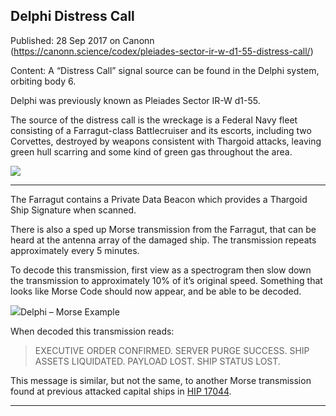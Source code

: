 ## Delphi Distress Call

Published: 28 Sep 2017 on Canonn (https://canonn.science/codex/pleiades-sector-ir-w-d1-55-distress-call/)

Content: A “Distress Call” signal source can be found in the Delphi system, orbiting body 6.

Delphi was previously known as Pleiades Sector IR-W d1-55.

The source of the distress call is the wreckage is a Federal Navy fleet consisting of a Farragut-class Battlecruiser and its escorts, including two Corvettes, destroyed by weapons consistent with Thargoid attacks, leaving green hull scarring and some kind of green gas throughout the area.

[![](https://canonn.science/wp-content/uploads/2017/09/Screenshot_0044-1024x576.jpg)](https://canonn.science/wp-content/uploads/2017/09/Screenshot_0044.jpg)

* * *

The Farragut contains a Private Data Beacon which provides a Thargoid Ship Signature when scanned.

There is also a sped up Morse transmission from the Farragut, that can be heard at the antenna array of the damaged ship. The transmission repeats approximately every 5 minutes.

To decode this transmission, first view as a spectrogram then slow down the transmission to approximately 10% of it’s original speed. Something that looks like Morse Code should now appear, and be able to be decoded.

![](https://canonn.science/wp-content/uploads/2017/09/Distress-Call-Delphi-Morse-Example.png)Delphi – Morse Example

When decoded this transmission reads:

> 
> EXECUTIVE ORDER CONFIRMED.
> SERVER PURGE SUCCESS.
> SHIP ASSETS LIQUIDATED.
> PAYLOAD LOST.
> SHIP STATUS LOST.

This message is similar, but not the same, to another Morse transmission found at previous attacked capital ships in [HIP 17044](https://canonn.science/codex/hip-17044-distress-call/).

* * *